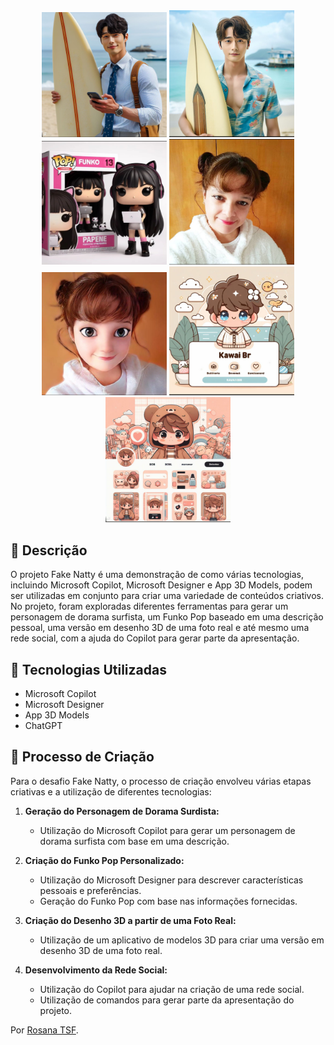 <div align="center">
    <img src="./assets/fakenatty.JPEG" width="200" />
    <img src="./assets/fakenatty2.JPEG" width="200" />
    <img src="./assets/funko.JPEG" width="200" />
    <img src="./assets/eu.JPEG" width="200" />
    <img src="./assets/clone.JPEG" width="200" />
    <img src="./assets/rede.JPEG" width="200" />
    <img src="./assets/rede2.JPEG" width="200" />
</div>

## 📒 Descrição
O projeto Fake Natty é uma demonstração de como várias tecnologias, incluindo Microsoft Copilot, Microsoft Designer e App 3D Models, podem ser utilizadas em conjunto para criar uma variedade de conteúdos criativos. No projeto, foram exploradas diferentes ferramentas para gerar um personagem de dorama surfista, um Funko Pop baseado em uma descrição pessoal, uma versão em desenho 3D de uma foto real e até mesmo uma rede social, com a ajuda do Copilot para gerar parte da apresentação.

## 🤖 Tecnologias Utilizadas
- Microsoft Copilot
- Microsoft Designer
- App 3D Models
- ChatGPT

## 🧐 Processo de Criação
Para o desafio Fake Natty, o processo de criação envolveu várias etapas criativas e a utilização de diferentes tecnologias:

1. **Geração do Personagem de Dorama Surdista:**
   - Utilização do Microsoft Copilot para gerar um personagem de dorama surfista com base em uma descrição.

2. **Criação do Funko Pop Personalizado:**
   - Utilização do Microsoft Designer para descrever características pessoais e preferências.
   - Geração do Funko Pop com base nas informações fornecidas.

3. **Criação do Desenho 3D a partir de uma Foto Real:**
   - Utilização de um aplicativo de modelos 3D para criar uma versão em desenho 3D de uma foto real.

4. **Desenvolvimento da Rede Social:**
   - Utilização do Copilot para ajudar na criação de uma rede social.
   - Utilização de comandos para gerar parte da apresentação do projeto.

Por [Rosana TSF](https://github.com/RosanaTSF).
